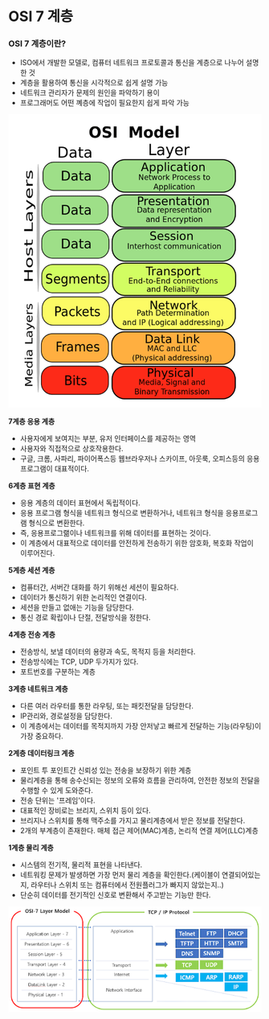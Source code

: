# OSI 7 계층  

### OSI 7 계층이란?  

- ISO에서 개발한 모델로, 컴퓨터 네트워크 프로토콜과 통신을 계층으로 나누어 설명한 것  
- 계층을 활용하여 통신을 시각적으로 쉽게 설명 가능  
- 네트워크 관리자가 문제의 원인을 파악하기 용이  
- 프로그래머도 어떤 꼐층에 작업이 필요한지 쉽게 파악 가능  

![OSI7계층](../images/osi2.png)  

**7계층 응용 계층**  

- 사용자에게 보여지는 부분, 유저 인터페이스를 제공하는 영역  
- 사용자와 직접적으로 상호작용한다.  
- 구글, 크롬, 사파리, 파이어폭스등 웹브라우저나 스카이프, 아웃룩, 오피스등의 응용프로그램이 대표적이다.  

**6계층 표현 계층**  

- 응용 계층의 데이터 표현에서 독립적이다.  
- 응용 프로그램 형식을 네트워크 형식으로 변환하거나, 네트워크 형식을 응용프로그램 형식으로 변환한다.  
- 즉, 응용프로그랢이나 네트워크를 위해 데이터를 표현하는 것이다.  
- 이 계층에서 대표적으로 데이터를 안전하게 전송하기 위한 암호화, 복호화 작업이 이루어진다.  

**5계층 세션 계층**  

- 컴퓨터간, 서버간 대화를 하기 위해선 세션이 필요하다.  
- 데이터가 통신하기 위한 논리적인 연결이다.  
- 세션을 만들고 없애는 기능을 담당한다.  
- 통신 경로 확립이나 단절, 전달방식을 정한다.  

**4계층 전송 계층**  

- 전송방식, 보낼 데이터의 용량과 속도, 목적지 등을 처리한다.  
- 전송방식에는 TCP, UDP 두가지가 있다.  
- 포트번호를 구분하는 계층  

**3계층 네트워크 계층**  

- 다른 여러 라우터를 통한 라우팅, 또는 패킷전달을 담당한다.  
- IP관리와, 경로설정을 담당한다.  
- 이 계층에서는 데이터를 목적지까지 가장 안저낳고 빠르게 전달하는 기능(라우팅)이 가장 중요하다.  

**2계층 데이터링크 계층**  

- 포인트 투 포인트간 신뢰성 있는 전송을 보장하기 위한 계층  
- 물리계층을 통해 송수신되는 정보의 오류와 흐름을  관리하여, 안전한 정보의 전달을 수행할 수 있게 도와준다.  
- 전송 단위는 '프레임'이다.  
- 대표적인 장비로는 브리지, 스위치 등이 있다.  
- 브리지나 스위치를 통해 맥주소를 가지고 물리계층에서 받은 정보를 전달한다.  
- 2개의 부계층이 존재한다. 매체 접근 제어(MAC)계층, 논리적 연결 제어(LLC)계층  

**1계층 물리 계층**  

- 시스템의 전기적, 물리적 표현을 나타낸다.  
- 네트워킹 문제가 발생하면 가장 먼저 물리 계층을 확인한다.(케이블이 연결되어있는지, 라우터나 스위치 또는 컴퓨터에서 전원플러그가 빠지지 않았는지..)  
- 단순히 데이터를 전기적인 신호로 변환해서 주고받는 기능만 한다.    






![OSI7계층](../images/osi.PNG)  

